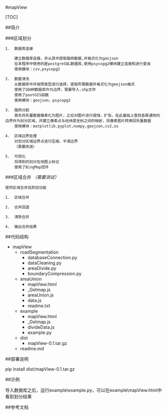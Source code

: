 #mapView

[TOC]

##简介

###区域划分

    1.  数据库连接

        建立数据库连接，并从其中提取路网数据,并格式化为geojson
        在本程序中使用的是postgreSQL数据库,使用psycopg2模块建立连接和进行查询
        使用模块：csv,psycopg2

    2.  数据清洗
        从数据库中并按照类型进行选择，提取所需数据并格式化为geojson格式
        使用了GDAM数据库作为边界，需要导入.shp文件
        使用了postGIS函数
        使用模块：geojson，psycopg2

    3.  路网分割
        首先将矢量数据像素化为图片，之后对图片进行侵蚀，扩张，在此基础上查找各联通快的边界作为划分区域，并建立像素点与经纬度坐标之间的映射，将像素图片转换回矢量数据
        使用模块：matplotlib.pyplot,numpy,geojson,cv2,os

    4.  区域边界处理
        对划分区域边界点进行压缩，平滑边界
        （需要改进）

    5.  可视化
        将得到的划分在地图上标记
        使用了BingMap控件


###区域合并
*（需要测试）*

    提供区域合并及附加功能

    1.  区域合并

    2.  合并回退

    3.  清除合并

    4.  输出合并结果

##代码结构

- mapView
    + roadSegmentation
        * databaseConnection.py 
        * dataCleaning.py
        * areaDivide.py
        * boundaryCompression.py
    + areaUnion
        * mapView.html
        * _Getmap.js
        * areaUnion.js
        * data.js
        * readme.txt
    + example
        * mapView.html
        * _Getmap.js
        * divideData.js
        * example.py
    + dist
        * mapView-0.1.tar.gz
    + readme.md

##部署说明

pip install dist/mapView-0.1.tar.gz

##示例

导入数据库之后，运行example\example.py，可以在example\mapView.html中看到划分结果

##参考文档


